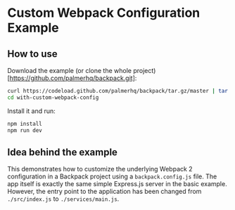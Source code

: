 # Custom Webpack Configuration Example

## How to use
Download the example (or clone the whole project)[https://github.com/palmerhq/backpack.git]:
```bash
curl https://codeload.github.com/palmerhq/backpack/tar.gz/master | tar -xz --strip=2 backpack-master/examples/with-custom-webpack-config
cd with-custom-webpack-config
```
Install it and run:
```bash
npm install
npm run dev
```

## Idea behind the example
This demonstrates how to customize the underlying Webpack 2 configuration in a Backpack project using a `backpack.config.js` file. 
The app itself is exactly the same simple Express.js server in the basic example. However, the entry point to the application has been 
changed from `./src/index.js` to `./services/main.js`.
